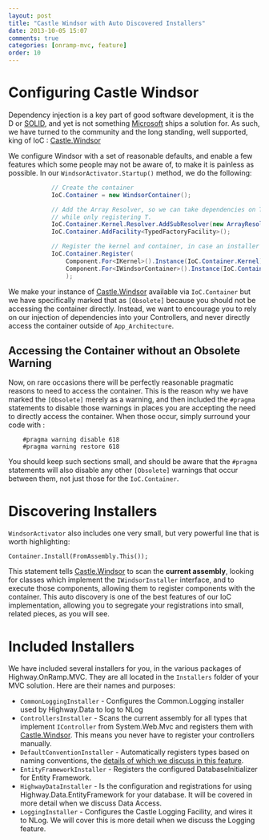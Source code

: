 ```yaml
---
layout: post
title: "Castle Windsor with Auto Discovered Installers"
date: 2013-10-05 15:07
comments: true
categories: [onramp-mvc, feature]
order: 10
---
```


# Configuring Castle Windsor

Dependency injection is a key part of good software development, it is the D or [SOLID], and yet is not something [Microsoft] ships a solution for.  As such, we have turned to the community and the long standing, well supported, king of IoC : [Castle.Windsor]

We configure Windsor with a set of reasonable defaults, and enable a few features which some people may not be aware of, to make it is painless as possible.  In our `WindsorActivator.Startup()` method, we do the following:

``` csharp
            // Create the container
            IoC.Container = new WindsorContainer();

            // Add the Array Resolver, so we can take dependencies on T[]
            // while only registering T.
            IoC.Container.Kernel.Resolver.AddSubResolver(new ArrayResolver(IoC.Container.Kernel));
            IoC.Container.AddFacility<TypedFactoryFacility>();

            // Register the kernel and container, in case an installer needs it.
            IoC.Container.Register(
                Component.For<IKernel>().Instance(IoC.Container.Kernel),
                Component.For<IWindsorContainer>().Instance(IoC.Container)
                );
```

We make your instance of [Castle.Windsor] available via `IoC.Container` but we have specifically marked that as `[Obsolete]` because you should not be accessing the container directly.  Instead, we want to encourage you to rely on our injection of dependencies into your Controllers, and never directly access the container outside of `App_Architecture`.

## Accessing the Container without an Obsolete Warning

Now, on rare occasions there will be perfectly reasonable pragmatic reasons to need to access the container.  This is the reason why we have marked the `[Obsolete]` merely as a warning, and then included the `#pragma` statements to disable those warnings in places you are accepting the need to directly access the container.  When those occur, simply surround your code with :

```
	#pragma warning disable 618
	#pragma warning restore 618
```

You should keep such sections small, and should be aware that the `#pragma` statements will also disable any other `[Obsolete]` warnings that occur between them, not just those for the `IoC.Container`.

# Discovering Installers

`WindsorActivator` also includes one very small, but very powerful line that is worth highlighting:

```
Container.Install(FromAssembly.This());
```

This statement tells [Castle.Windsor] to scan the **current assembly**, looking for classes which implement the `IWindsorInstaller` interface, and to execute those components, allowing them to register components with the container.  This auto discovery is one of the best features of our IoC implementation, allowing you to segregate your registrations into small, related pieces, as you will see.

# Included Installers

We have included several installers for you, in the various packages of Highway.OnRamp.MVC.   They are all located in the `Installers` folder of your MVC solution.  Here are their names and purposes:

* `CommonLoggingInstaller` - Configures the Common.Logging installer used by Highway.Data to log to NLog
* `ControllersInstaller` - Scans the current assembly for all types that implement `IController` from System.Web.Mvc and registers them with [Castle.Windsor].  This means you never have to register your controllers manually.
* `DefaultConventionInstaller` - Automatically registers types based on naming conventions, the [details of which we discuss in this feature](/blog/2013/11/06/automatic-ioc-registration-convention/).
* `EntityFrameworkInstaller` - Registers the configured DatabaseInitializer for Entity Framework.
* `HighwayDataInstaller` - Is the configuration and registrations for using Highway.Data.EntityFramework for your database.  It will be covered in more detail when we discuss Data Access.
* `LoggingInstaller` - Configures the Castle Logging Facility, and wires it to NLog.  We will cover this is more detail when we discuss the Logging feature.

[SOLID]:						http://en.wikipedia.org/wiki/SOLID_(object-oriented_design)
[Microsoft]:				http://microsoft.com
[Castle.Windsor]:		http://docs.castleproject.org/Default.aspx?Page=MainPage&NS=Windsor&AspxAutoDetectCookieSupport=1
